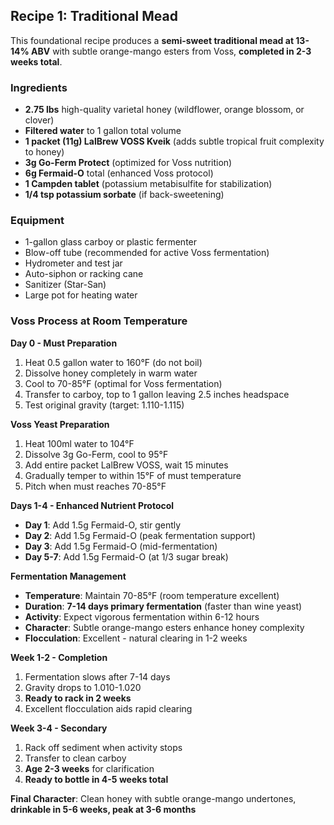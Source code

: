 ## Recipe 1: Traditional Mead

This foundational recipe produces a **semi-sweet traditional mead at 13-14% ABV** with subtle orange-mango esters from Voss, **completed in 2-3 weeks total**.

### Ingredients
- **2.75 lbs** high-quality varietal honey (wildflower, orange blossom, or clover)
- **Filtered water** to 1 gallon total volume
- **1 packet (11g) LalBrew VOSS Kveik** (adds subtle tropical fruit complexity to honey)
- **3g Go-Ferm Protect** (optimized for Voss nutrition)
- **6g Fermaid-O** total (enhanced Voss protocol)
- **1 Campden tablet** (potassium metabisulfite for stabilization)
- **1/4 tsp potassium sorbate** (if back-sweetening)

### Equipment
- 1-gallon glass carboy or plastic fermenter
- Blow-off tube (recommended for active Voss fermentation)
- Hydrometer and test jar
- Auto-siphon or racking cane
- Sanitizer (Star-San)
- Large pot for heating water

### Voss Process at Room Temperature

**Day 0 - Must Preparation**
1. Heat 0.5 gallon water to 160°F (do not boil)
2. Dissolve honey completely in warm water
3. Cool to 70-85°F (optimal for Voss fermentation)
4. Transfer to carboy, top to 1 gallon leaving 2.5 inches headspace
5. Test original gravity (target: 1.110-1.115)

**Voss Yeast Preparation**
1. Heat 100ml water to 104°F
2. Dissolve 3g Go-Ferm, cool to 95°F
3. Add entire packet LalBrew VOSS, wait 15 minutes
4. Gradually temper to within 15°F of must temperature
5. Pitch when must reaches 70-85°F

**Days 1-4 - Enhanced Nutrient Protocol**
- **Day 1**: Add 1.5g Fermaid-O, stir gently
- **Day 2**: Add 1.5g Fermaid-O (peak fermentation support)
- **Day 3**: Add 1.5g Fermaid-O (mid-fermentation)
- **Day 5-7**: Add 1.5g Fermaid-O (at 1/3 sugar break)

**Fermentation Management**
- **Temperature**: Maintain 70-85°F (room temperature excellent)
- **Duration**: **7-14 days primary fermentation** (faster than wine yeast)
- **Activity**: Expect vigorous fermentation within 6-12 hours
- **Character**: Subtle orange-mango esters enhance honey complexity
- **Flocculation**: Excellent - natural clearing in 1-2 weeks

**Week 1-2 - Completion**
1. Fermentation slows after 7-14 days
2. Gravity drops to 1.010-1.020
3. **Ready to rack in 2 weeks**
4. Excellent flocculation aids rapid clearing

**Week 3-4 - Secondary**
1. Rack off sediment when activity stops
2. Transfer to clean carboy
3. **Age 2-3 weeks** for clarification
4. **Ready to bottle in 4-5 weeks total**

**Final Character**: Clean honey with subtle orange-mango undertones, **drinkable in 5-6 weeks, peak at 3-6 months**